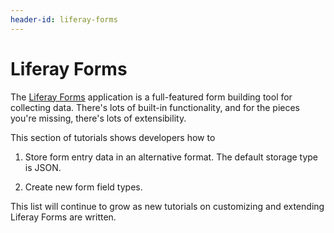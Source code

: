 ```yaml
---
header-id: liferay-forms
---
```


# Liferay Forms

The [Liferay Forms](/docs/7-1/user/-/knowledge_base/u/forms) application is
a full-featured form building tool for collecting data. There's lots of built-in
functionality, and for the pieces you're missing, there's lots of extensibility.

This section of tutorials shows developers how to

1.  Store form entry data in an alternative format. The default storage type is
    JSON.

2.  Create new form field types.

This list will continue to grow as new tutorials on customizing and extending
Liferay Forms are written.
